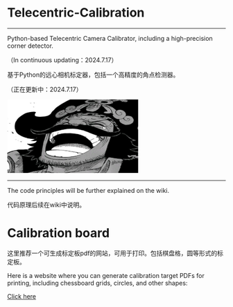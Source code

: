 # Telecentric-Calibration 
***
Python-based Telecentric Camera Calibrator, including 
a high-precision corner detector.

（In continuous updating：2024.7.17）

基于Python的远心相机标定器，包括一个高精度的角点检测器。

（正在更新中：2024.7.17）

<img src=".github/image/Roger.png" width="60%" height="170">

***
The code principles will be further explained on the wiki.

代码原理后续在wiki中说明。

# Calibration board

这里推荐一个可生成标定板pdf的网站，可用于打印。包括棋盘格，圆等形式的标定板。

Here is a website where you can generate calibration target PDFs for printing, including chessboard grids, circles, and other shapes:

[Click here](https://calib.io/pages/camera-calibration-pattern-generator)

